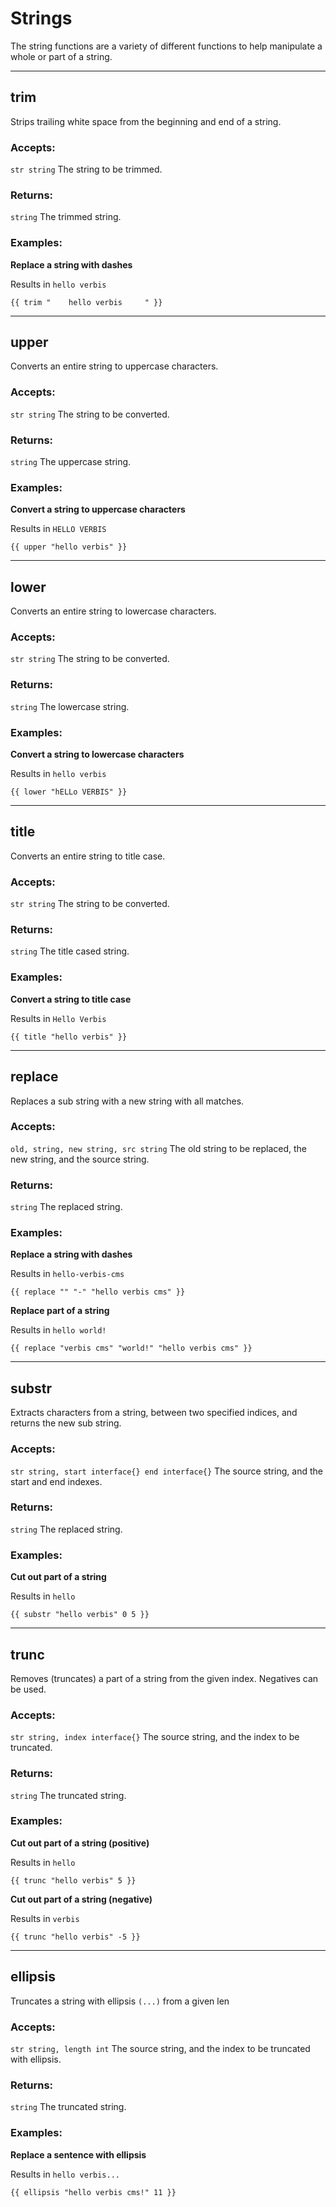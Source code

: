 # Strings

The string functions are a variety of different functions to help manipulate a whole or
part of a string.
___

## trim

Strips trailing white space from the beginning and end of a string.

### Accepts: 

`str string` The string to be trimmed.

### Returns:

`string` The trimmed string.

### Examples:

**Replace a string with dashes**

Results in `hello verbis`

```gotemplate
{{ trim "    hello verbis     " }}
```

___

## upper

Converts an entire string to uppercase characters.

### Accepts: 

`str string` The string to be converted.

### Returns:

`string` The uppercase string.

### Examples:

**Convert a string to uppercase characters**

Results in `HELLO VERBIS`

```gotemplate
{{ upper "hello verbis" }}
```

___

## lower

Converts an entire string to lowercase characters.

### Accepts: 

`str string` The string to be converted.

### Returns:

`string` The lowercase string.

### Examples:

**Convert a string to lowercase characters**

Results in `hello verbis`

```gotemplate
{{ lower "hELLo VERBIS" }}
```

___

## title

Converts an entire string to title case.

### Accepts: 

`str string` The string to be converted.

### Returns:

`string` The title cased string.

### Examples:

**Convert a string to title case**

Results in `Hello Verbis`

```gotemplate
{{ title "hello verbis" }}
```

___

## replace

Replaces a sub string with a new string with all matches.

### Accepts: 

`old, string, new string, src string` The old string to be replaced, the new string, and the source string.

### Returns:

`string` The replaced string.

### Examples:

**Replace a string with dashes**

Results in `hello-verbis-cms`

```gotemplate
{{ replace "" "-" "hello verbis cms" }}
```

**Replace part of a string**

Results in `hello world!`

```gotemplate
{{ replace "verbis cms" "world!" "hello verbis cms" }}
```

___

## substr

Extracts characters from a string, between two specified indices, and returns the new sub string.

### Accepts: 

`str string, start interface{} end interface{}` The source string, and the start and end indexes.

### Returns:

`string` The replaced string.

### Examples:

**Cut out part of a string**

Results in `hello`

```gotemplate
{{ substr "hello verbis" 0 5 }}
```

___

## trunc

Removes (truncates) a part of a string from the given index. Negatives can
be used.

### Accepts: 

`str string, index interface{}` The source string, and the index to be truncated.

### Returns:

`string` The truncated string.

### Examples:

**Cut out part of a string (positive)**

Results in `hello`

```gotemplate
{{ trunc "hello verbis" 5 }}
```

**Cut out part of a string (negative)**

Results in `verbis`

```gotemplate
{{ trunc "hello verbis" -5 }}
```

___

## ellipsis

Truncates a string with ellipsis `(...)` from a given len

### Accepts: 

`str string, length int` The source string, and the index to be truncated with ellipsis.

### Returns:

`string` The truncated string.

### Examples:

**Replace a sentence with ellipsis**

Results in `hello verbis...`

```gotemplate
{{ ellipsis "hello verbis cms!" 11 }}
```
```
